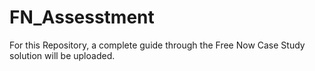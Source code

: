 # FN_Assesstment
For this Repository, a complete guide through the Free Now Case Study solution will be uploaded. 
